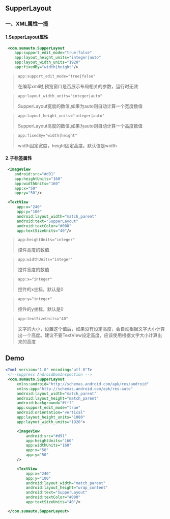## SupperLayout


### 一、XML属性一揽
#### 1.SupperLayout属性
```XML
 <com.sumauto.SupperLayout
    app:support_edit_mode="true|false"
    app:layout_height_units="integer|auto"
    app:layout_width_units="1920"
    app:fixedBy="width|height"/>
```
>`app:support_edit_mode="true|false"`
>
>在编写xml时,预览窗口是否展示布局相关的参数，运行时无效

>`app:layout_width_units="integer|auto"`
>
>SupperLayout宽度的数值,如果为auto则自动计算一个宽度数值

>`app:layout_height_units="integer|auto"`
>
>SupperLayout高度的数值,如果为auto则自动计算一个高度数值

>`app:fixedBy="width|height"`
>
>width固定宽度，height固定高度。默认值是width

####  2.子标签属性
```XML
 <ImageView
    android:src="#d91"
    app:heightUnits="160"
    app:widthUnits="160"
    app:x="50"
    app:y="50"/>

 <TextView
     app:x="240"
     app:y="100"
     android:layout_width="match_parent"
     android:text="SupperLayout"
     android:textColor="#000"
     app:textSizeUnits="40"/>
````

>`app:heightUnits="integer"`
>
>控件高度的数值

>`app:widthUnits="integer"`
>
>控件宽度的数值

>`app:x="integer"`
>
>控件的x坐标，默认是0

>`app:y="integer"`
>
>控件的y坐标，默认是0

>`app:textSizeUnits="40"`
>
>文字的大小，设置这个值后，如果没有设定高度，会自动根据文字大小计算出一个高度。建议不要TextView设定高度，应该使用根据文字大小计算出来的高度

## Demo


```xml
<?xml version="1.0" encoding="utf-8"?>
 <!--suppress AndroidDomInspection -->
 <com.sumauto.SupperLayout
     xmlns:android="http://schemas.android.com/apk/res/android"
     xmlns:app="http://schemas.android.com/apk/res-auto"
     android:layout_width="match_parent"
     android:layout_height="match_parent"
     android:background="#fff"
     app:support_edit_mode="true"
     android:orientation="vertical"
     app:layout_height_units="1080"
     app:layout_width_units="1920">

     <ImageView
         android:src="#d91"
         app:heightUnits="160"
         app:widthUnits="160"
         app:x="50"
         app:y="50"
     />

     <TextView
         app:x="240"
         app:y="100"
         android:layout_width="match_parent"
         android:layout_height="wrap_content"
         android:text="SupperLayout"
         android:textColor="#000"
         app:textSizeUnits="40"/>

 </com.sumauto.SupperLayout>
```
